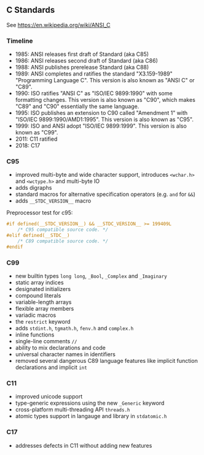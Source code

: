 ## C Standards

See https://en.wikipedia.org/wiki/ANSI_C

### Timeline

* 1985: ANSI releases first draft of Standard (aka C85)
* 1986: ANSI releases second draft of Standard (aka C86)
* 1988: ANSI publishes prerelease Standard (aka C88)
* 1989: ANSI completes and ratifies the standard "X3.159-1989" "Programming Language C".
        This version is also known as "ANSI C" or "C89".
* 1990: ISO ratifies "ANSI C" as "ISO/IEC 9899:1990" with some formatting changes.
        This version is also known as "C90", which makes "C89" and "C90" essentially the same language.
* 1995: ISO publishes an extension to C90 called "Amendment 1" with "ISO/IEC 9899:1990/AMD1:1995".
        This version is also known as "C95".
* 1999: ISO and ANSI adopt "ISO/IEC 9899:1999".
        This version is also known as "C99".
* 2011: C11 ratified
* 2018: C17

### C95

* improved multi-byte and wide character support, introduces `<wchar.h>` and `<wctype.h>` and multi-byte IO
* adds digraphs
* standard macros for alternative specification operators (e.g. `and` for `&&`)
* adds `__STDC_VERSION__` macro

Preprocessor test for c95:
```c
#if defined(__STDC_VERSION__) && __STDC_VERSION__ >= 199409L
    /* C95 compatible source code. */
#elif defined(__STDC__)
    /* C89 compatible source code. */
#endif
```

### C99

* new builtin types `long long`, `_Bool`, `_Complex` and `_Imaginary`
* static array indices
* designated initializers
* compound literals
* variable-length arrays
* flexible array members
* variadic macros
* the `restrict` keyword
* adds `stdint.h`, `tgmath.h`, `fenv.h` and `complex.h`
* inline functions
* single-line comments `//`
* ability to mix declarations and code
* universal character names in identifiers
* removed several dangerous C89 language features like implicit function declarations and implicit `int`

### C11

* improved unicode support
* type-generic expressions using the new `_Generic` keyword
* cross-platform multi-threading API `threads.h`
* atomic types support in langauge and library in `stdatomic.h`

### C17

* addresses defects in C11 without adding new features
